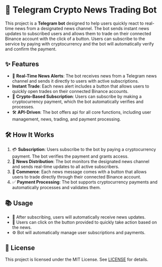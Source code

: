 
 # 🚀 Telegram Crypto News Trading Bot

This project is a **Telegram bot** designed to help users quickly react to real-time news from a designated news channel. The bot sends instant news updates to subscribed users and allows them to trade on their connected Binance account with the click of a button. Users can subscribe to the service by paying with cryptocurrency and the bot will automatically verify and confirm the payment.

## ✨ Features

- 🔔 **Real-Time News Alerts**: The bot receives news from a Telegram news channel and sends it directly to users with active subscriptions.
- **Instant Trade**: Each news alert includes a button that allows users to quickly open trades on their connected Binance accounts.
- 💸 **Crypto-Based Subscription**: Users can subscribe by making a cryptocurrency payment, which the bot automatically verifies and processes.
- 🛠️ **API-Driven**: The bot offers api for all core functions, including user management, news, trading, and payment processing.

## 🛠️ How It Works

1. 💳 **Subscription**: Users subscribe to the bot by paying a cryptocurrency payment. The bot verifies the payment and grants access.
2. 📰 **News Distribution**: The bot monitors the designated news channel and sends real-time updates to all active subscribers.
3. 💼 **Commerce**: Each news message comes with a button that allows users to trade directly through their connected Binance account.
4. ✅ **Payment Processing**: The bot supports cryptocurrency payments and automatically processes and validates them.

## 📚 Usage

- 📝 After subscribing, users will automatically receive news updates.
- 💬 Users can click on the button provided to quickly take action based on the news.
- ⚙️ Bot will automatically manage user subscriptions and payments.

## 📄 License
This project is licensed under the MIT License. See [LICENSE](./LICENSE) for details.
